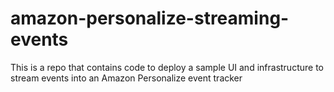 # amazon-personalize-streaming-events
This is a repo that contains code to deploy a sample UI and infrastructure to stream events into an Amazon Personalize event tracker
